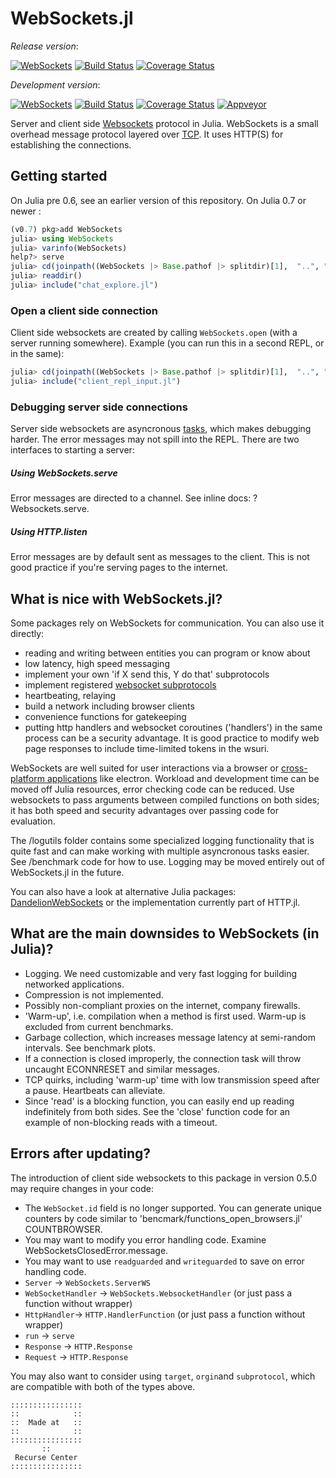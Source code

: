 # WebSockets.jl

*Release version*:

[![WebSockets](http://pkg.julialang.org/badges/WebSockets_0.6.svg)](http://pkg.julialang.org/?pkg=WebSockets&ver=0.6) [![Build Status](https://travis-ci.org/JuliaWeb/WebSockets.jl.svg)](https://travis-ci.org/JuliaWeb/WebSockets.jl)
[![Coverage Status](https://img.shields.io/coveralls/JuliaWeb/WebSockets.jl.svg)](https://coveralls.io/r/JuliaWeb/WebSockets.jl)


*Development version*:

[![WebSockets](http://pkg.julialang.org/badges/WebSockets_0.6.svg?branch?master)](http://pkg.julialang.org/?pkg=WebSockets&ver=0.6)
[![Build Status](https://travis-ci.org/JuliaWeb/WebSockets.jl.svg?branch=master)](https://travis-ci.org/JuliaWeb/WebSockets.jl)
[![Coverage Status](https://img.shields.io/coveralls/JuliaWeb/WebSockets.jl.svg?branch=master)](https://coveralls.io/r/JuliaWeb/WebSockets.jl?branch=master)
[![Appveyor](https://ci.appveyor.com/api/projects/status/github/JuliaWeb/WebSockets.jl?svg=true&branch=master)](https://ci.appveyor.com/project/JuliaWeb/WebSockets-jl)



Server and client side [Websockets](https://tools.ietf.org/html/rfc6455) protocol in Julia. WebSockets is a small overhead message protocol layered over [TCP](https://tools.ietf.org/html/rfc793). It uses HTTP(S) for establishing the connections.

## Getting started
On Julia pre 0.6, see an earlier version of this repository.
On Julia 0.7 or newer :

```julia
(v0.7) pkg>add WebSockets
julia> using WebSockets
julia> varinfo(WebSockets)
help?> serve
julia> cd(joinpath((WebSockets |> Base.pathof |> splitdir)[1],  "..", "examples"))
julia> readdir()
julia> include("chat_explore.jl")
```
### Open a client side connection
Client side websockets are created by calling `WebSockets.open` (with a server running somewhere). Example (you can run this in a second REPL, or in the same):
```julia
julia> cd(joinpath((WebSockets |> Base.pathof |> splitdir)[1],  "..", "examples"))
julia> include("client_repl_input.jl")
```

### Debugging server side connections

Server side websockets are asyncronous [tasks](https://docs.julialang.org/en/stable/stdlib/parallel/#Tasks-1), which makes debugging harder. The error messages may not spill into the REPL. There are two interfaces to starting a server:

##### Using WebSockets.serve
Error messages are directed to a channel. See inline docs: ?Websockets.serve.

##### Using HTTP.listen
Error messages are by default sent as messages to the client. This is not good practice if you're serving pages to the internet.

## What is nice with WebSockets.jl?
Some packages rely on WebSockets for communication. You can also use it directly:

- reading and writing between entities you can program or know about
- low latency, high speed messaging
- implement your own 'if X send this, Y do that' subprotocols
- implement registered [websocket subprotocols](https://www.iana.org/assignments/websocket/websocket.xml#version-number)
- heartbeating, relaying
- build a network including browser clients
- convenience functions for gatekeeping
- putting http handlers and websocket coroutines ('handlers') in the same process can be a security advantage. It is good practice to modify web page responses to include time-limited tokens in the wsuri.

WebSockets are well suited for user interactions via a browser or [cross-platform applications](https://electronjs.org/) like electron. Workload and development time can be moved off Julia resources, error checking code can be reduced. Use websockets to pass arguments between compiled functions on both sides; it has both speed and security advantages over passing code for evaluation.

The /logutils folder contains some specialized logging functionality that is quite fast and can make working with multiple asyncronous tasks easier. See /benchmark code for how to use. Logging  may be moved entirely out of WebSockets.jl in the future.

You can also have a look at alternative Julia packages: [DandelionWebSockets](https://github.com/dandeliondeathray/DandelionWebSockets.jl) or the implementation currently part of HTTP.jl.

## What are the main downsides to WebSockets (in Julia)?

- Logging. We need customizable and very fast logging for building networked applications.
- Compression is not implemented.
- Possibly non-compliant proxies on the internet, company firewalls.
- 'Warm-up', i.e. compilation when a method is first used. Warm-up is excluded from current benchmarks.
- Garbage collection, which increases message latency at semi-random intervals. See benchmark plots.
- If a connection is closed improperly, the connection task will throw uncaught ECONNRESET and similar messages.
- TCP quirks, including 'warm-up' time with low transmission speed after a pause. Heartbeats can alleviate.
- Since 'read' is a blocking function, you can easily end up reading indefinitely from both sides. See the 'close' function code for an example of non-blocking reads with a timeout.

## Errors after updating?

The introduction of client side websockets to this package in version 0.5.0 may require changes in your code:
- The `WebSocket.id` field is no longer supported. You can generate unique counters by code similar to 'bencmark/functions_open_browsers.jl' COUNTBROWSER.
- You may want to modify you error handling code. Examine WebSocketsClosedError.message.
- You may want to use `readguarded` and `writeguarded` to save on error handling code.
- `Server` -> `WebSockets.ServerWS`
- `WebSocketHandler` -> `WebSockets.WebsocketHandler` (or just pass a function without wrapper)
- `HttpHandler`-> `HTTP.HandlerFunction` (or just pass a function without wrapper)
- `run` -> `serve`
- `Response` -> `HTTP.Response`
- `Request` -> `HTTP.Response`

 You may also want to consider using `target`, `orgin`and `subprotocol`, which
 are compatible with both of the types above.


~~~~
::::::::::::::::
::            ::
::  Made at   ::
::            ::
::::::::::::::::
       ::
 Recurse Center
::::::::::::::::
~~~~
